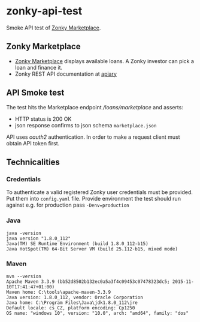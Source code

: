 # zonky-api-test
Smoke API test of [Zonky Marketplace](https://app.zonky.cz/#/marketplace/). 


## Zonky Marketplace
 - [Zonky Marketplace](https://app.zonky.cz/#/marketplace/) displays available loans. A Zonky investor can pick a loan and finance it.
 - Zonky REST API documentation at [apiary](http://docs.zonky.apiary.io/#)

## API Smoke test

The test hits the Marketplace endpoint _/loans/marketplace_ and asserts:
- HTTP status is 200 OK
- json response confirms to json schema `marketplace.json`

API uses _oauth2_ authentication. In order to make a request client must obtain API token first.

## Technicalities

### Credentials

To authenticate a valid registered Zonky user credentials must be provided. Put them into `config.yaml` file. Provide environment the test should run against e.g. for production pass `-Denv=production`

### Java
```
java -version
java version "1.8.0_112"
Java(TM) SE Runtime Environment (build 1.8.0_112-b15)
Java HotSpot(TM) 64-Bit Server VM (build 25.112-b15, mixed mode)
```
### Maven

```
mvn --version
Apache Maven 3.3.9 (bb52d8502b132ec0a5a3f4c09453c07478323dc5; 2015-11-10T17:41:47+01:00)
Maven home: C:\tools\apache-maven-3.3.9
Java version: 1.8.0_112, vendor: Oracle Corporation
Java home: C:\Program Files\Java\jdk1.8.0_112\jre
Default locale: cs_CZ, platform encoding: Cp1250
OS name: "windows 10", version: "10.0", arch: "amd64", family: "dos"
```

